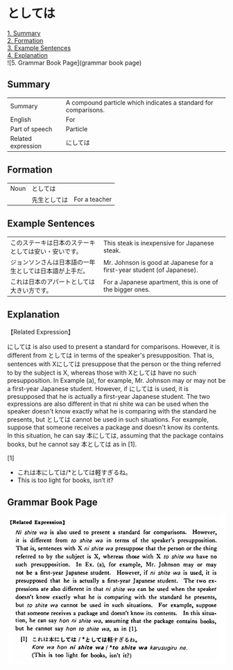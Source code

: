 # としては

[1. Summary](#summary)<br>
[2. Formation](#formation)<br>
[3. Example Sentences](#example-sentences)<br>
[4. Explanation](#explanation)<br>
![5. Grammar Book Page](grammar book page)<br>


## Summary

<table><tr>   <td>Summary</td>   <td>A compound particle which indicates a standard for comparisons.</td></tr><tr>   <td>English</td>   <td>For</td></tr><tr>   <td>Part of speech</td>   <td>Particle</td></tr><tr>   <td>Related expression</td>   <td>にしては</td></tr></table>

## Formation

<table class="table"> <tbody><tr class="tr head"> <td class="td"><span class="bold"><span>Noun</span></span></td> <td class="td"><span class="concept">としては</span> </td> <td class="td"><span>&nbsp;</span></td> </tr> <tr class="tr"> <td class="td"><span>&nbsp;</span></td> <td class="td"><span>先生<span class="concept">としては</span></span> </td> <td class="td"><span>For    a teacher</span></td> </tr></tbody></table>

## Example Sentences

<table><tr>   <td>このステーキは日本のステーキとしては安い・安いです。</td>   <td>This steak is inexpensive for Japanese steak.</td></tr><tr>   <td>ジョンソンさんは日本語の一年生としては日本語が上手だ。</td>   <td>Mr. Johnson is good at Japanese for a first-year student (of Japanese).</td></tr><tr>   <td>これは日本のアパートとしては大きい方です。</td>   <td>For a Japanese apartment, this is one of the bigger ones.</td></tr></table>

## Explanation

<p>【Related Expression】</p>  <p>にしては is also used to present a standard for comparisons. However, it is different from <span class="cloze">としては</span> in terms of the speaker's presupposition. That is, sentences with Xにしては presuppose that the person or the thing referred to by the subject is X, whereas those with X<span class="cloze">としては</span> have no such presupposition. In Example (a), for example, Mr. Johnson may or may not be a first-year Japanese student. However, if にしては is used, it is presupposed that he is actually a first-year Japanese student. The two expressions are also different in that ni shite wa can be used when the speaker doesn't know exactly what he is comparing with the standard he presents, but <span class="cloze">としては</span> cannot be used in such situations. For example, suppose that someone receives a package and doesn't know its contents. In this situation, he can say 本にしては, assuming that the package contains books, but he cannot say 本<span class="cloze">としては</span> as in [1].</p>  <p>[1]</p>  <ul> <li>これは本にしては/*<span class="cloze">としては</span>軽すぎるね。</li> <li>This is too light for books, isn’t it?</li> </ul>

## Grammar Book Page

![](../img/Basicとしては.png)

